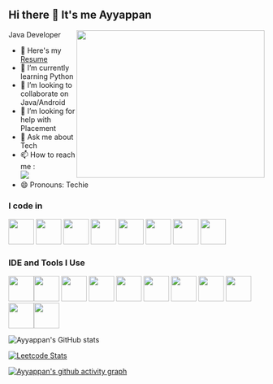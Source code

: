 ## Hi there 👋 It's me Ayyappan

Java Developer
<img align="right" width="370" height="290" src="https://i.pinimg.com/originals/47/f0/34/47f0342cec72b800463bf003eac1257e.gif">
- 🔭 Here's my [Resume](https://github.com/Ayyappan-E/my_Resume/blob/9792555db8291354a2e8a39c17df73a736234f5a/Ayyappan%20Resume%202024.pdf)                                          
- 🌱 I’m currently learning Python
- 👯 I’m looking to collaborate on Java/Android
- 🤔 I’m looking for help with Placement
- 💬 Ask me about Tech
- 📫 How to reach me :
<br /> [<img src="https://img.shields.io/badge/LinkedIn-0077B5?style=for-the-badge&logo=linkedin&logoColor=white" />](https://www.linkedin.com/in/ayyappan-e-3ba89a104/)
- 😄 Pronouns: Techie

### I code in
 <img height="50" width="50" src="https://img.icons8.com/?size=100&id=13679&format=png&color=000000" /> <img height="50" width="50" src="https://img.icons8.com/color/48/000000/html-5.png" />  <img height="50" width="50" src="https://img.icons8.com/color/48/000000/css3.png" />  <img height="50" width="50" src="https://img.icons8.com/color/48/000000/javascript.png"/> <img height="50" width="50" src="https://img.icons8.com/color/48/000000/react-native.png"/>  <img height="50" width="50" src="https://img.icons8.com/?size=100&id=38561&format=png&color=000000" />  <img height="50" width="50" src="https://img.icons8.com/?size=100&id=13664&format=png&color=000000"/>  <img height="50" width="50" src="https://img.icons8.com/?size=100&id=17842&format=png&color=000000"/> 

### IDE and Tools I Use
<img height="50" src="https://img.icons8.com/officel/480/null/java-eclipse.png"/><img height="50" width="50" src="https://img.icons8.com/color/48/000000/visual-studio-code-2019.png"/> <img height="50" width="50" src="https://img.icons8.com/?size=100&id=106567&format=png&color=000000"/> <img height="50" width="50" src="https://img.icons8.com/color/50/000000/git.png"/> <img height="50" width="50" src="https://img.icons8.com/?size=100&id=34886&format=png&color=000000"/>  <img height="50" src="https://img.icons8.com/?size=100&id=1LAX3PYMg2iA&format=png&color=000000" /> <img height="50" width="50" src="https://img.icons8.com/?size=100&id=b4Y5rs3iBGqE&format=png&color=000000"/> <img height="50" width="50" src="https://img.icons8.com/?size=100&id=O4SEeX66BY8o&format=png&color=000000"/> <img height="50" src="https://img.icons8.com/?size=100&id=9L16NypUzu38&format=png&color=000000"/> <img height="50" src="https://img.icons8.com/?size=100&id=QEQQKirln6Tf&format=png&color=000000"/><img height="50" src="https://img.icons8.com/?size=100&id=13396&format=png&color=000000"/>

![Ayyappan's GitHub stats](https://github-readme-stats.vercel.app/api?username=Ayyappan-E&theme=dark&show_icons=true&&hide=issues,contribs)

[![Leetcode Stats](https://leetcard.jacoblin.cool/Ayyappan-E?theme=unicorn&font=Cherry%20Swash)](https://leetcode.com/Ayyappan-E)

[![Ayyappan's github activity graph](https://github-readme-activity-graph.vercel.app/graph?username=Ayyappan-E&bg_color=000000&color=ffffff&line=51f565&point=ffffff&area=true&hide_border=true)](https://github.com/ashutosh00710/github-readme-activity-graph)
